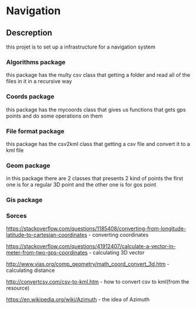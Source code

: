 # Navigation

## Descreption
this projet is to set up a infrastructure for a navigation system

### Algorithms package
this package has the multy csv class that getting a folder and read all of the files in it in a recursive way

### Coords package
this package has the mycoords class that gives us functions that gets gps points and do some operations on them

### File format package
this package has the csv2kml class that getting a csv file and convert it to a kml file

### Geom package
in this package there are 2 classes that presents 2 kind of points
the first one is for a regular 3D point and the other one is for gos point

### Gis package


### Sorces
https://stackoverflow.com/questions/1185408/converting-from-longitude-latitude-to-cartesian-coordinates - converting coordinates 

https://stackoverflow.com/questions/41912407/calculate-a-vector-in-meter-from-two-gps-coordinates - calculating 3D vector

http://www.vias.org/comp_geometry/math_coord_convert_3d.htm - calculating distance

http://convertcsv.com/csv-to-kml.htm - how to convert csv to kml(from the resource)

https://en.wikipedia.org/wiki/Azimuth - the idea of Azimuth

